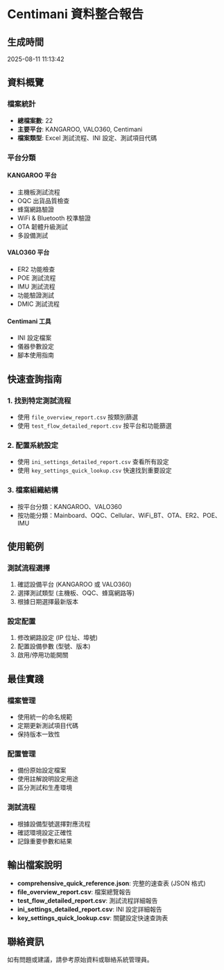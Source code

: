 # Centimani 資料整合報告

## 生成時間
2025-08-11 11:13:42

## 資料概覽

### 檔案統計
- **總檔案數**: 22
- **主要平台**: KANGAROO, VALO360, Centimani
- **檔案類型**: Excel 測試流程、INI 設定、測試項目代碼

### 平台分類

#### KANGAROO 平台
- 主機板測試流程
- OQC 出貨品質檢查
- 蜂窩網路驗證
- WiFi & Bluetooth 校準驗證
- OTA 韌體升級測試
- 多設備測試

#### VALO360 平台
- ER2 功能檢查
- POE 測試流程
- IMU 測試流程
- 功能驗證測試
- DMIC 測試流程

#### Centimani 工具
- INI 設定檔案
- 儀器參數設定
- 腳本使用指南

## 快速查詢指南

### 1. 找到特定測試流程
- 使用 `file_overview_report.csv` 按類別篩選
- 使用 `test_flow_detailed_report.csv` 按平台和功能篩選

### 2. 配置系統設定
- 使用 `ini_settings_detailed_report.csv` 查看所有設定
- 使用 `key_settings_quick_lookup.csv` 快速找到重要設定

### 3. 檔案組織結構
- 按平台分類：KANGAROO、VALO360
- 按功能分類：Mainboard、OQC、Cellular、WiFi_BT、OTA、ER2、POE、IMU

## 使用範例

### 測試流程選擇
1. 確認設備平台 (KANGAROO 或 VALO360)
2. 選擇測試類型 (主機板、OQC、蜂窩網路等)
3. 根據日期選擇最新版本

### 設定配置
1. 修改網路設定 (IP 位址、埠號)
2. 配置設備參數 (型號、版本)
3. 啟用/停用功能開關

## 最佳實踐

### 檔案管理
- 使用統一的命名規範
- 定期更新測試項目代碼
- 保持版本一致性

### 配置管理
- 備份原始設定檔案
- 使用註解說明設定用途
- 區分測試和生產環境

### 測試流程
- 根據設備型號選擇對應流程
- 確認環境設定正確性
- 記錄重要參數和結果

## 輸出檔案說明

- **comprehensive_quick_reference.json**: 完整的速查表 (JSON 格式)
- **file_overview_report.csv**: 檔案總覽報告
- **test_flow_detailed_report.csv**: 測試流程詳細報告
- **ini_settings_detailed_report.csv**: INI 設定詳細報告
- **key_settings_quick_lookup.csv**: 關鍵設定快速查詢表

## 聯絡資訊

如有問題或建議，請參考原始資料或聯絡系統管理員。
